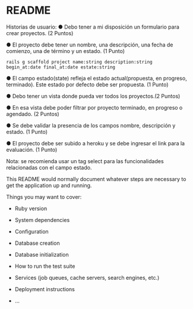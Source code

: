 # README
Historias de usuario:
● Debo tener a mi disposición un formulario para crear proyectos. (2 Puntos)

● El proyecto debe tener un nombre, una descripción, una fecha de comienzo, una de
término y un estado. (1 Punto)

<code>rails g scaffold project name:string description:string begin_at:date final_at:date estate:string</code>

● El campo estado(state) refleja el estado actual(propuesta, en progreso, terminado).
Este estado por defecto debe ser propuesta. (1 Punto)

● Debo tener un vista donde pueda ver todos los proyectos.(2 Puntos)

● En esa vista debe poder filtrar por proyecto terminado, en progreso o agendado. (2
Puntos)

● Se debe validar la presencia de los campos nombre, descripción y estado. (1 Punto)

● El proyecto debe ser subido a heroku y se debe ingresar el link para la evaluación. (1
Punto)

Nota: se recomienda usar un tag select para las funcionalidades relacionadas
con el campo estado.

This README would normally document whatever steps are necessary to get the
application up and running.

Things you may want to cover:

* Ruby version

* System dependencies

* Configuration

* Database creation

* Database initialization

* How to run the test suite

* Services (job queues, cache servers, search engines, etc.)

* Deployment instructions

* ...
